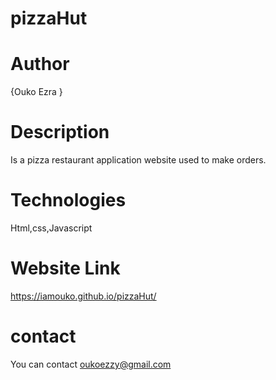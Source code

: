 # pizzaHut
# Author 
{Ouko Ezra }

# Description
Is a pizza restaurant application website used to make orders.

# Technologies
Html,css,Javascript

# Website Link
https://iamouko.github.io/pizzaHut/

# contact
You can contact oukoezzy@gmail.com

